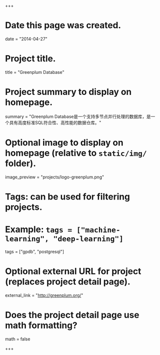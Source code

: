 +++
# Date this page was created.
date = "2014-04-27"

# Project title.
title = "Greenplum Database"

# Project summary to display on homepage.
summary = "Greenplum Database是一个支持多节点并行处理的数据库，是一个具有高度标准SQL符合性、高性能的数据仓库。"

# Optional image to display on homepage (relative to `static/img/` folder).
image_preview = "projects/logo-greenplum.png"

# Tags: can be used for filtering projects.
# Example: `tags = ["machine-learning", "deep-learning"]`
tags = ["gpdb", "postgresql"]

# Optional external URL for project (replaces project detail page).
external_link = "http://greenplum.org/"

# Does the project detail page use math formatting?
math = false

+++


